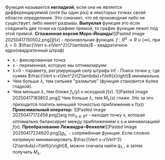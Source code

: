 Функция называется **негладкой**, если она не является дифференцируемой (хотя бы один раз) в некоторых точках своей области определения. Это означает, что её производная либо не существует, либо имеет разрывы.
**Выпуклая** функция это если соединить две точки на графике прямой, то график функции лежит под этой прямой.
**Сглаженная версия Моро-Йошиды**![[Pasted image 20250417150502.png]]$f\left(x\right)$ - произвольная функция. $f:R^{d}\to R\cup\left\lbrace\infty\right\rbrace$, при $\lambda>0$.
$\frac{\Vert s-x\Vert^2}{2\lambda}$ - квадратичное ядро(квадратичный штраф)
- s - фиксированная точка
- x - переменная, которую мы оптимизируем
- λ>0 - параметр, регулирующий силу штрафа
inf - Поиск точки y, где сумма $\frac{\Vert s-x\Vert^2}{2\lambda}+f\left(x\right)$ минимальна.
- Чем больше $\lambda$, тем сильнее "размытие" (функция становится более гладкой).
- Чем меньше $\lambda$, тем ближе $f_{\lambda}\left(y\right)$ к исходной $f\left(x\right)$.
![[Pasted image 20250417183802.png]]
Чем больше λ, тем $M_{\lambda}\left(s\right)$ глаже. (Но за это приходится платить меньшей точностью приближения к f(x))
**Проксимальный оператор:** ![[Pasted image 20250417172458.png]]$\operatorname*{\mathrm{arg~min}}_{x\in R^{d}}$ - находит точку x, которая оптимально балансирует между приближением к s и минимизацией $f(x)$.
**Преобразование Лежандра-Фенхеля**![[Pasted image 20250417224620.png]]$g_{\lambda}^{\cdot}$ - сопряжённая функция.
Если сложно напрямую минимизировать $\frac{\Vert s-x\Vert^2}{2\lambda}+f\left(x\right)$, можно сначала найти $g_{\lambda}^{\cdot}$, а затем получить $M_{\lambda}$.